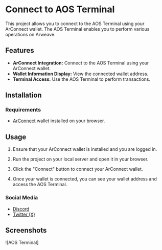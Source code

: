 # Connect to AOS Terminal

This project allows you to connect to the AOS Terminal using your ArConnect wallet. The AOS Terminal enables you to perform various operations on Arweave.

## Features

- **ArConnect Integration:** Connect to the AOS Terminal using your ArConnect wallet.
- **Wallet Information Display:** View the connected wallet address.
- **Terminal Access:** Use the AOS Terminal to perform transactions.

## Installation

### Requirements

- [ArConnect](https://arconnect.io/) wallet installed on your browser.

## Usage

1. Ensure that your ArConnect wallet is installed and you are logged in.

2. Run the project on your local server and open it in your browser.

3. Click the "Connect" button to connect your ArConnect wallet.

4. Once your wallet is connected, you can see your wallet address and access the AOS Terminal.

### Social Media

- [Discord](https://discord.gg/WWhWADPS)
- [Twitter (X)](https://x.com/aoTheComputer)

## Screenshots

![AOS Terminal] 

